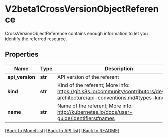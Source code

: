 # V2beta1CrossVersionObjectReference

CrossVersionObjectReference contains enough information to let you identify the referred resource.
## Properties
Name | Type | Description | Notes
------------ | ------------- | ------------- | -------------
**api_version** | **str** | API version of the referent | [optional] 
**kind** | **str** | Kind of the referent; More info: https://git.k8s.io/community/contributors/devel/sig-architecture/api-conventions.md#types-kinds\&quot; | 
**name** | **str** | Name of the referent; More info: http://kubernetes.io/docs/user-guide/identifiers#names | 

[[Back to Model list]](../README.md#documentation-for-models) [[Back to API list]](../README.md#documentation-for-api-endpoints) [[Back to README]](../README.md)


